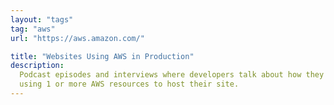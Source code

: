 ```yaml
---
layout: "tags"
tag: "aws"
url: "https://aws.amazon.com/"

title: "Websites Using AWS in Production"
description:
  Podcast episodes and interviews where developers talk about how they are
  using 1 or more AWS resources to host their site.
---
```

